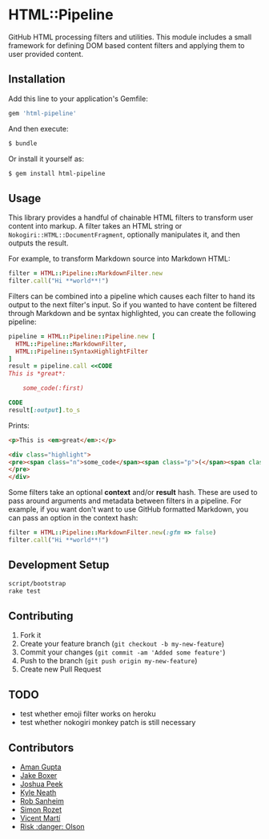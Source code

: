 # HTML::Pipeline

GitHub HTML processing filters and utilities. This module includes a small
framework for defining DOM based content filters and applying them to user
provided content.

## Installation

Add this line to your application's Gemfile:

```ruby
gem 'html-pipeline'
```

And then execute:

```sh
$ bundle
```

Or install it yourself as:

```sh
$ gem install html-pipeline
```

## Usage

This library provides a handful of chainable HTML filters to transform user
content into markup. A filter takes an HTML string or
`Nokogiri::HTML::DocumentFragment`, optionally manipulates it, and then
outputs the result.

For example, to transform Markdown source into Markdown HTML:

```ruby
filter = HTML::Pipeline::MarkdownFilter.new
filter.call("Hi **world**!")
```

Filters can be combined into a pipeline which causes each filter to hand its
output to the next filter's input. So if you wanted to have content be
filtered through Markdown and be syntax highlighted, you can create the
following pipeline:

```ruby
pipeline = HTML::Pipeline::Pipeline.new [
  HTML::Pipeline::MarkdownFilter,
  HTML::Pipeline::SyntaxHighlightFilter
]
result = pipeline.call <<CODE
This is *great*:

    some_code(:first)

CODE
result[:output].to_s
```

Prints:

```html
<p>This is <em>great</em>:</p>

<div class="highlight">
<pre><span class="n">some_code</span><span class="p">(</span><span class="ss">:first</span><span class="p">)</span>
</pre>
</div>
```

Some filters take an optional **context** and/or **result** hash. These are
used to pass around arguments and metadata between filters in a pipeline. For
example, if you want don't want to use GitHub formatted Markdown, you can
pass an option in the context hash:

```ruby
filter = HTML::Pipeline::MarkdownFilter.new(:gfm => false)
filter.call("Hi **world**!")
```

## Development Setup

```sh
script/bootstrap
rake test
```

## Contributing

1. Fork it
2. Create your feature branch (`git checkout -b my-new-feature`)
3. Commit your changes (`git commit -am 'Added some feature'`)
4. Push to the branch (`git push origin my-new-feature`)
5. Create new Pull Request


## TODO

* test whether emoji filter works on heroku
* test whether nokogiri monkey patch is still necessary

## Contributors

* [Aman Gupta](aman@tmm1.net)
* [Jake Boxer](jake@github.com)
* [Joshua Peek](josh@joshpeek.com)
* [Kyle Neath](kneath@gmail.com)
* [Rob Sanheim](rsanheim@gmail.com)
* [Simon Rozet](simon@rozet.name)
* [Vicent Martí](tanoku@gmail.com)
* [Risk :danger: Olson](technoweenie@gmail.com)
